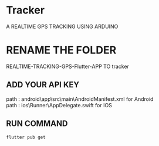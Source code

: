 # Tracker

A REALTIME GPS TRACKING USING ARDUINO 

# RENAME THE FOLDER
REALTIME-TRACKING-GPS-Flutter-APP TO tracker

## ADD YOUR API KEY  
path : android\app\src\main\AndroidManifest.xml for Android <br>
path : ios\Runner\AppDelegate.swift for IOS

## RUN COMMAND
```python
flutter pub get